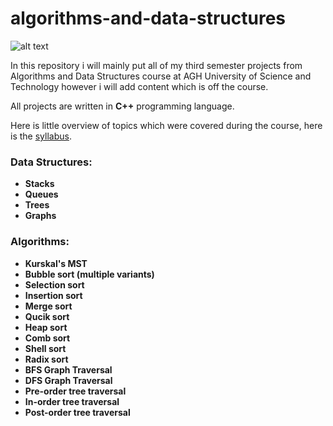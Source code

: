 # algorithms-and-data-structures

![alt text](https://www.google.fr/search?q=agh&source=lnms&tbm=isch&sa=X&ved=2ahUKEwiHuOyKhILnAhWKposKHUeNAf8Q_AUoAnoECA0QBA&biw=1745&bih=852#imgrc=7GaeavGJgykBrM: "Logo Title Text 1")

In this repository i will mainly put all of my third semester projects from Algorithms and Data Structures course at AGH University of Science and Technology however i will add content which is off the course.

All projects are written in **C++** programming language.

Here is little overview of topics which were covered during the course, here is the [syllabus](https://syllabuskrk.agh.edu.pl/2018-2019/pl/magnesite/study_plans/stacjonarne-informatyka-stosowana--5/module/mis-1-303-s-algorytmy-i-struktury-danych?archive=03032014).

### Data Structures:

  * **Stacks**
  * **Queues**
  * **Trees**
  * **Graphs**
  
### Algorithms:

  * **Kurskal's MST**
  * **Bubble sort (multiple variants)**
  * **Selection sort**
  * **Insertion sort**
  * **Merge sort**
  * **Qucik sort**
  * **Heap sort**
  * **Comb sort**
  * **Shell sort**
  * **Radix sort**
  * **BFS Graph Traversal**
  * **DFS Graph Traversal**
  * **Pre-order tree traversal**
  * **In-order tree traversal**
  * **Post-order tree traversal**

  
